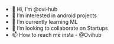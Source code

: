 - 👋 Hi, I’m @ovi-hub
- 👀 I’m interested in android projects
- 🌱 I’m currently learning ML
- 💞️ I’m looking to collaborate on Startups
- 📫 How to reach me insta - @Ovihub

<!---
ovi-hub/ovi-hub is a ✨ special ✨ repository because its `README.md` (this file) appears on your GitHub profile.
You can click the Preview link to take a look at your changes.
--->

